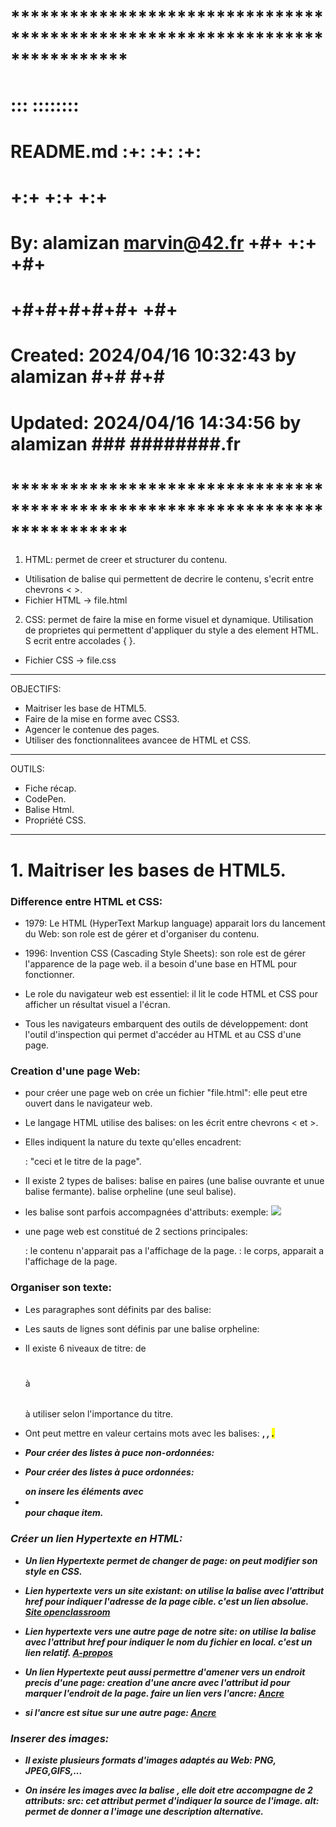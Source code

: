 # **************************************************************************** #
#                                                                              #
#                                                         :::      ::::::::    #
#    README.md                                          :+:      :+:    :+:    #
#                                                     +:+ +:+         +:+      #
#    By: alamizan <marvin@42.fr>                    +#+  +:+       +#+         #
#                                                 +#+#+#+#+#+   +#+            #
#    Created: 2024/04/16 10:32:43 by alamizan          #+#    #+#              #
#    Updated: 2024/04/16 14:34:56 by alamizan         ###   ########.fr        #
#                                                                              #
# **************************************************************************** #

1. HTML: permet de creer et structurer du contenu.
- Utilisation de balise qui permettent de decrire le contenu, s'ecrit entre chevrons < >.
- Fichier HTML -> file.html

2. CSS:  permet de faire la mise en forme visuel et dynamique.
Utilisation de proprietes qui permettent d'appliquer du style a des element HTML.
S ecrit entre accolades {  }.
- Fichier CSS -> file.css

----------------------------------------------------------------
OBJECTIFS:
- Maitriser les base de HTML5.
- Faire de la mise en forme avec CSS3.
- Agencer  le contenue des pages.
- Utiliser des fonctionnalitees avancee de HTML et CSS.

----------------------------------------------------------------
OUTILS:
- Fiche récap.
- CodePen.
- Balise Html.
- Propriété CSS.

----------------------------------------------------------------
# 1. Maitriser les bases de HTML5.

### Difference entre HTML et CSS:

- 1979: Le HTML (HyperText Markup language) apparait lors du lancement du Web:
	son role est de gérer et d'organiser du contenu.

- 1996: Invention CSS (Cascading Style Sheets):
	son role est de gérer l'apparence de la page web.
	il a besoin d'une base en HTML pour fonctionner.

- Le role du navigateur web est essentiel:
	il lit le code HTML et CSS  pour afficher un résultat visuel a l'écran.

- Tous les navigateurs embarquent des outils de développement:
	dont l'outil d'inspection qui permet d'accéder au HTML et au CSS d'une page.

### Creation d'une page Web:

- pour créer une page web on crée un fichier "file.html":
	elle peut etre ouvert dans le navigateur web.

- Le langage HTML utilise des balises:
	on les écrit entre chevrons < et >.

- Elles indiquent la nature du texte qu'elles encadrent:
	<title> </title>: "ceci et le titre de la page".

- Il existe 2 types de balises:
	balise en paires (une balise ouvrante et unue balise fermante).
	balise orpheline (une seul balise).

- les balise sont parfois accompagnées d'attributs:
	exemple: <img src="phot.jpg">

- une page web est constitué de 2 sections principales:
	<head> </head>: le contenu n'apparait pas a l'affichage de la page.
	<body> </body>: le corps, apparait a l'affichage de la page.

### Organiser son texte:

- Les paragraphes sont définits par des balise: <p> </p>

- Les sauts de lignes sont définis par une balise orpheline: <br>

- Il existe 6 niveaux de titre: de <h1> </h1> à <h6> </h6>
	à utiliser selon l'importance du titre.

- Ont peut mettre en valeur certains mots avec les balises:
	<strong>, <em>, <mark>.

- Pour créer des listes à puce non-ordonnées: <ul> </ul>
- Pour créer des listes à puce ordonnées: <ol> </ol>
	on insere les éléments avec <li> </li> pour chaque item.

### Créer un lien Hypertexte en HTML:

- Un lien Hypertexte permet de changer de page:
	on peut modifier son style en CSS.

- Lien hypertexte vers un site existant:
	on utilise la balise <a> avec l'attribut href pour indiquer l'adresse de la page cible.
	c'est un lien absolue.
	<a href="https://openclassroom.com">Site openclassroom</a>

- Lien hypertexte vers une autre page de notre site:
	on utilise la balise <a> avec l'attribut href pour indiquer le nom du fichier en local.
	c'est un lien relatif.
	<a href="a-propos.html">A-propos</a>

- Un lien Hypertexte peut aussi permettre d'amener vers un endroit precis d'une page:
	creation d'une ancre avec l'attribut id pour marquer l'endroit de la page.
	faire un lien vers l'ancre: <a href="#ancre">Ancre</a>

- si l'ancre est situe sur une autre page:
	<a href="index.html#ancre">Ancre</a>

### Inserer des images:

- Il existe plusieurs formats d'images adaptés au Web:
	PNG, JPEG,GIFS,...

- On insére les images avec la balise <img>, elle doit etre accompagne de 2 attributs:
	src: cet attribut permet d'indiquer la source de l'image.
	alt: permet de donner a l'image une description alternative.
